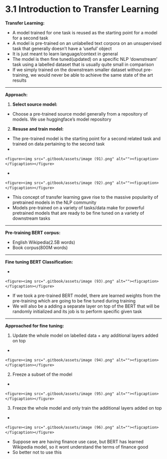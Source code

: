 # 3.1 Introduction to Transfer Learning

**Transfer Learning:**

* A model trained for one task is reused as the starting point for a model for a second task
* A model is pre-trained on an unlabelled text corpora on an unsupervised task that generally doesn’t have a ‘useful’ object
* It is just meant to learn language/context in general
* The model is then fine tuned(updated) on a specific NLP ‘downstream’ task using a labelled dataset that is usually quite small in comparison
* If we simply trained on the downstream smaller dataset without pre-training, we would never be able to achieve the same state of the art results

***

**Approach:**

1. **Select source model:**

* Choose a pre-trained source model generally from a repository of models. We use huggingface’s model repository

2. **Resuse and train model:**

* The pre-trained model is the starting point for a second related task and trained on data pertaining to the second task
*

    <figure><img src=".gitbook/assets/image (91).png" alt=""><figcaption></figcaption></figure>
*

    <figure><img src=".gitbook/assets/image (92).png" alt=""><figcaption></figcaption></figure>
* This concept of transfer learning gave rise to the massive popularity of pretrained models in the NLP community
* Models pre-trained on a variety of tasks/data make for powerful pretrained models that are ready to be fine tuned on a variety of downstream tasks

&#x20;

***

**Pre-training BERT corpus:**

* English Wikipedia(2.5B words)
* Book corpus(800M words)

***

**Fine tuning BERT Classification:**

*

    <figure><img src=".gitbook/assets/image (93).png" alt=""><figcaption></figcaption></figure>
* If we took a pre-trained BERT model, there are learned weights from the pre-training which are going to be fine tuned during training
* We will also be a adding a separate layer on top of the BERT that will be randomly initialized and its job is to perform specific given task

***

**Approached for fine tuning:**

1. Update the whole model on labelled data + any additional layers added on top

*

    <figure><img src=".gitbook/assets/image (94).png" alt=""><figcaption></figcaption></figure>

2. Freeze a subset of the model

*

    <figure><img src=".gitbook/assets/image (95).png" alt=""><figcaption></figcaption></figure>

3. Freeze the whole model and only train the additional layers added on top

*

    <figure><img src=".gitbook/assets/image (96).png" alt=""><figcaption></figcaption></figure>
* Suppose we are having finance use case, but BERT has learned Wikipedia model, so it wont understand the terms of finance good
* So better not to use this     &#x20;

&#x20;

&#x20;
